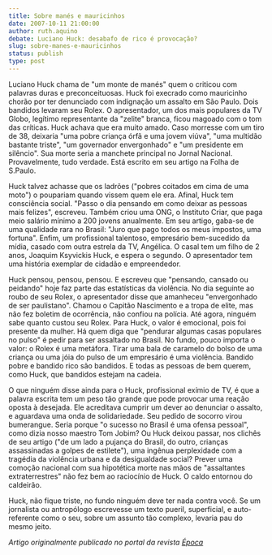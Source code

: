 ```yaml
---
title: Sobre manés e mauricinhos
date: 2007-10-11 21:00:00
author: ruth.aquino
debate: Luciano Huck: desabafo de rico é provocação?
slug: sobre-manes-e-mauricinhos
status: publish 
type: post
---
```


Luciano Huck chama de "um monte de manés" quem o criticou com palavras duras e preconceituosas. Huck foi execrado como mauricinho chorão por ter denunciado com indignação um assalto em São Paulo. Dois bandidos levaram seu Rolex. O apresentador, um dos mais populares da TV Globo, legítimo representante da "zelite" branca, ficou magoado com o tom das críticas. Huck achava que era muito amado. Caso morresse com um tiro de 38, deixaria "uma pobre criança órfã e uma jovem viúva", "uma multidão bastante triste", "um governador envergonhado" e "um presidente em silêncio". Sua morte seria a manchete principal no Jornal Nacional. Provavelmente, tudo verdade. Está escrito em seu artigo na Folha de S.Paulo.  
  
Huck talvez achasse que os ladrões ("pobres coitados em cima de uma moto") o poupariam quando vissem quem ele era. Afinal, Huck tem consciência social. "Passo o dia pensando em como deixar as pessoas mais felizes", escreveu. Também criou uma ONG, o Instituto Criar, que paga meio salário mínimo a 200 jovens anualmente. Em seu artigo, gaba-se de uma qualidade rara no Brasil: "Juro que pago todos os meus impostos, uma fortuna". Enfim, um profissional talentoso, empresário bem-sucedido da mídia, casado com outra estrela da TV, Angélica. O casal tem um filho de 2 anos, Joaquim Ksyvickis Huck, e espera o segundo. O apresentador tem uma história exemplar de cidadão e empreendedor.  
  
Huck pensou, pensou, pensou. E escreveu que "pensando, cansado ou peidando" hoje faz parte das estatísticas da violência. No dia seguinte ao roubo de seu Rolex, o apresentador disse que amanheceu "envergonhado de ser paulistano". Chamou o Capitão Nascimento e a tropa de elite, mas não fez boletim de ocorrência, não confiou na polícia. Até agora, ninguém sabe quanto custou seu Rolex. Para Huck, o valor é emocional, pois foi presente da mulher. Há quem diga que "pendurar algumas casas populares no pulso" é pedir para ser assaltado no Brasil. No fundo, pouco importa o valor: o Rolex é uma metáfora. Tirar uma bala de caramelo do bolso de uma criança ou uma jóia do pulso de um empresário é uma violência. Bandido pobre e bandido rico são bandidos. E todas as pessoas de bem querem, como Huck, que bandidos estejam na cadeia.  
  
O que ninguém disse ainda para o Huck, profissional exímio de TV, é que a palavra escrita tem um peso tão grande que pode provocar uma reação oposta à desejada. Ele acreditava cumprir um dever ao denunciar o assalto, e aguardava uma onda de solidariedade. Seu pedido de socorro virou bumerangue. Seria porque "o sucesso no Brasil é uma ofensa pessoal", como dizia nosso maestro Tom Jobim? Ou Huck deixou passar, nos clichês de seu artigo ("de um lado a pujança do Brasil, do outro, crianças assassinadas a golpes de estilete"), uma ingênua perplexidade com a tragédia da violência urbana e da desigualdade social? Prever uma comoção nacional com sua hipotética morte nas mãos de "assaltantes extraterrestres" não fez bem ao raciocínio de Huck. O caldo entornou do caldeirão.  
  
Huck, não fique triste, no fundo ninguém deve ter nada contra você. Se um jornalista ou antropólogo escrevesse um texto pueril, superficial, e auto-referente como o seu, sobre um assunto tão complexo, levaria pau do mesmo jeito.


*Artigo originalmente publicado no portal da revista [Época](http://www.blogdasemana.globolog.com.br/)*


